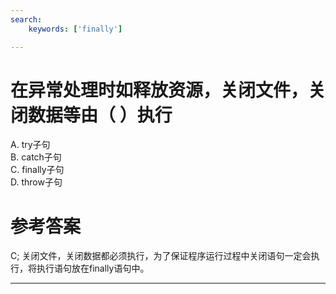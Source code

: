 ```yaml
---
search:
    keywords: ['finally']

---
```



# 在异常处理时如释放资源，关闭文件，关闭数据等由（ ）执行

A. try子句  
B. catch子句   
C. finally子句   
D. throw子句

# 参考答案

C;
关闭文件，关闭数据都必须执行，为了保证程序运行过程中关闭语句一定会执行，将执行语句放在finally语句中。


---